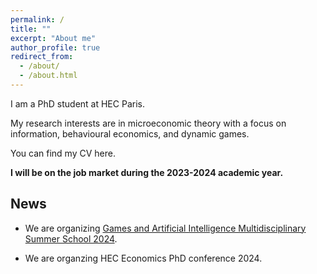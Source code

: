 ```yaml
---
permalink: /
title: ""
excerpt: "About me"
author_profile: true
redirect_from: 
  - /about/
  - /about.html
---
```



I am a PhD student at HEC Paris.

My research interests are in microeconomic theory with a focus on  information, behavioural economics, and dynamic games.

You can find my CV here. 

**I will be on the job market during the 2023-2024 academic year.**


## News

 - We are organizing [Games and Artificial Intelligence Multidisciplinary Summer School 2024](https://www.gaimss24.org/).

 - We are organzing HEC Economics PhD conference 2024. 


